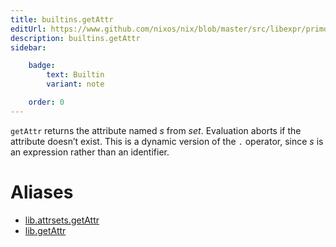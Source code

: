 ```yaml
---
title: builtins.getAttr
editUrl: https://www.github.com/nixos/nix/blob/master/src/libexpr/primops.cc
description: builtins.getAttr
sidebar:

    badge:
        text: Builtin
        variant: note

    order: 0
---
```


`getAttr` returns the attribute named *s* from *set*. Evaluation
aborts if the attribute doesn’t exist. This is a dynamic version of
the `.` operator, since *s* is an expression rather than an
identifier.


# Aliases

- [lib.attrsets.getAttr](./reference/lib/attrsets/lib-attrsets-getAttr)
- [lib.getAttr](./reference/lib/lib-getAttr)


